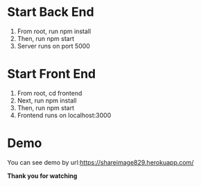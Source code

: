 # Start Back End
  1. From root, run npm install
  2. Then, run npm start 
  3. Server runs on port 5000
# Start Front End
  1. From root, cd frontend
  2. Next, run npm install
  2. Then, run npm start
  3. Frontend runs on localhost:3000
# Demo
  You can see demo by url:https://shareimage829.herokuapp.com/

  **Thank you for watching**